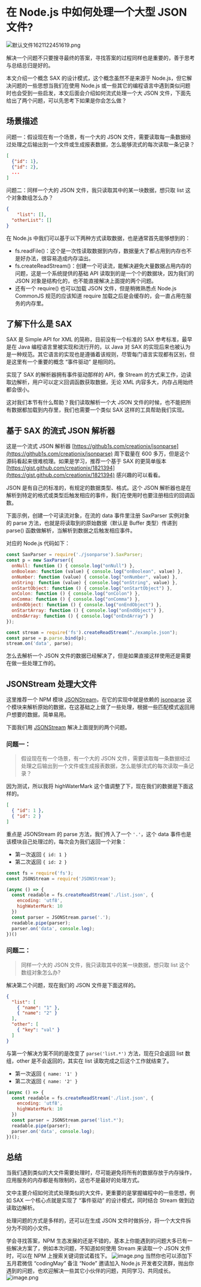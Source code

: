 # 在 Node.js 中如何处理一个大型 JSON 文件?

![默认文件1621122451619.png](https://cdn.nlark.com/yuque/0/2021/png/335268/1621122471129-9a787beb-1e54-4980-a3e4-d42e35af2bd8.png#clientId=u403307b8-3ba7-4&from=ui&id=uf2df5b6f&margin=%5Bobject%20Object%5D&name=%E9%BB%98%E8%AE%A4%E6%96%87%E4%BB%B61621122451619.png&originHeight=383&originWidth=900&originalType=binary&size=160186&status=done&style=none&taskId=uff274156-62bb-4216-896f-0191fd83b58)

解决一个问题不只要搜寻最终的答案，寻找答案的过程同样也是重要的，善于思考与总结总归是好的。

本文介绍一个概念 SAX 的设计模式，这个概念虽然不是来源于 Node.js，但它解决问题的一些思想当我们在使用 Node.js 或一些其它的编程语言中遇到类似问题时也会受到一些启发，本文后面会介绍如何流式处理一个大 JSON 文件，下面先给出了两个问题，可以先思考下如果是你会怎么做？

## 场景描述

问题一：假设现在有一个场景，有一个大的 JSON 文件，需要读取每一条数据经过处理之后输出到一个文件或生成报表数据，怎么能够流式的每次读取一条记录？

```json
[
  {"id": 1},
  {"id": 2},
  ...
]
```

问题二：同样一个大的 JSON 文件，我只读取其中的某一块数据，想只取 list 这个对象数组怎么办？

```json
{
	"list": [],
  "otherList": []
}
```

在 Node.js 中我们可以基于以下两种方式读取数据，也是通常首先能够想到的：

- fs.readFile()：这个是一次性读取数据到内存，数据量大了都占用到内存也不是好办法，很容易造成内存溢出。
- fs.createReadStream()：创建一个可读流，能解决避免大量数据占用内存的问题，这是一个系统提供的基础 API 读取到的是一个个的数据块，因为我们的 JSON 对象是结构化的，也不能直接解决上面提的两个问题。
- 还有一个 require() 也可以加载 JSON 文件，但是稍微熟悉点 Node.js CommonJS 规范的应该知道 require 加载之后是会缓存的，会一直占用在服务的内存里。

## 了解下什么是 SAX

SAX 是 Simple API for XML 的简称，目前没有一个标准的 SAX 参考标准，最早是在 Java 编程语言里被实现和流行开的，以 Java 对 SAX 的实现后来也被认为是一种规范。其它语言的实现也是遵循着该规则，尽管每门语言实现都有区别，但是这里有一个重要的概念 “事件驱动” 是相同的。
​

实现了 SAX 的解析器拥有事件驱动那样的 API，像 Stream 的方式来工作，边读取边解析，用户可以定义回调函数获取数据，无论 XML 内容多大，内存占用始终都会很小。
​

这对我们本节有什么帮助？我们读取解析一个大 JSON 文件的时候，也不能把所有数据都加载到内存里，我们也需要一个类似 SAX 这样的工具帮助我们实现。

## 基于 SAX 的流式 JSON 解析器

这是一个流式 JSON 解析器 [https://github1s.com/creationix/jsonparse](https://github1s.com/creationix/jsonparse) 周下载量在 600 多万，但是这个源码看起来很难梳理。如果是学习，推荐一个基于 SAX 的更简单版本 [https://gist.github.com/creationix/1821394](https://gist.github.com/creationix/1821394) 感兴趣的可以看看。
​

JSON 是有自己的标准的，有规定的数据类型、格式。这个 JSON 解析器也是在解析到特定的格式或类型后触发相应的事件，我们在使用时也要注册相应的回调函数。
​

下面示例，创建一个可读流对象，在流的 data 事件里注册 SaxParser 实例对象的 parse 方法，也就是将读取到的原始数据（默认是 Buffer 类型）传递到 parse() 函数做解析，当解析到数据之后触发相应事件。
​

对应的 Node.js 代码如下：

```js
const SaxParser = require('./jsonparse').SaxParser;
const p = new SaxParser({
  onNull: function () { console.log("onNull") },
  onBoolean: function (value) { console.log("onBoolean", value) },
  onNumber: function (value) { console.log("onNumber", value) },
  onString: function (value) { console.log("onString", value) },
  onStartObject: function () { console.log("onStartObject") },
  onColon: function () { console.log("onColon") },
  onComma: function () { console.log("onComma") },
  onEndObject: function () { console.log("onEndObject") },
  onStartArray: function () { console.log("onEndObject") },
  onEndArray: function () { console.log("onEndArray") }
});

const stream = require('fs').createReadStream("./example.json");
const parse = p.parse.bind(p);
stream.on('data', parse);
```

怎么去解析一个 JSON 文件的数据已经解决了，但是如果直接这样使用还是需要在做一些处理工作的。

## JSONStream 处理大文件

这里推荐一个 NPM 模块 [JSONStream](https://github.com/dominictarr/JSONStream)，在它的实现中就是依赖的 [jsonparse](https://github1s.com/creationix/jsonparse) 这个模块来解析原始的数据，在这基础之上做了一些处理，根据一些匹配模式返回用户想要的数据，简单易用。

下面我们用 [JSONStream](https://github.com/dominictarr/JSONStream) 解决上面提到的两个问题。
​
### 问题一：

> 假设现在有一个场景，有一个大的 JSON 文件，需要读取每一条数据经过处理之后输出到一个文件或生成报表数据，怎么能够流式的每次读取一条记录？

因为测试，所以我将 highWaterMark 这个值调整了下，现在我们的数据是下面这样的。

```json
[
  { "id": 1 },
  { "id": 2 }
]
```

重点是 JSONStream 的 parse 方法，我们传入了一个 `'.'`，这个 data 事件也是该模块自己处理过的，每次会为我们返回一个对象：

- 第一次返回 `{ id: 1 }`
- 第二次返回 `{ id: 2 }`

```js
const fs = require('fs');
const JSONStream = require('JSONStream');

(async () => {
  const readable = fs.createReadStream('./list.json', {
    encoding: 'utf8',
    highWaterMark: 10
  })
  const parser = JSONStream.parse('.');
  readable.pipe(parser);
  parser.on('data', console.log);
})()
```

### 问题二：

> 同样一个大的 JSON 文件，我只读取其中的某一块数据，想只取 list 这个数组对象怎么办?

解决第二个问题，现在我们的 JSON 文件是下面这样的。

```json
{
  "list": [
    { "name": "1" },
    { "name": "2" }
  ],
  "other": [
    { "key": "val" }
  ]
}
```

与第一个解决方案不同的是改变了 `parse('list.*')` 方法，现在只会返回 list 数组，other 是不会返回的，其实在 list 读取完成之后这个工作就结束了。

- 第一次返回 `{ name: '1' }`
- 第二次返回 `{ name: '2' }`

```js
(async () => {
  const readable = fs.createReadStream('./list.json', {
    encoding: 'utf8',
    highWaterMark: 10
  })
  const parser = JSONStream.parse('list.*');
  readable.pipe(parser);
  parser.on('data', console.log);
})();
```

## 总结
当我们遇到类似的大文件需要处理时，尽可能避免将所有的数据存放于内存操作，应用服务的内存都是有限制的，这也不是最好的处理方式。
​

文中主要介绍如何流式处理类似的大文件，更重要的是掌握编程中的一些思想，例如 SAX 一个核心点就是实现了 “事件驱动” 的设计模式，同时结合 Stream 做到边读取边解析。
​

处理问题的方式是多样的，还可以在生成 JSON 文件时做拆分，将一个大文件拆分为不同的小文件。
​

学会寻找答案，NPM 生态发展的还是不错的，基本上你能遇到的问题大多已有一些解决方案了，例如本次问题，不知道如何使用 Stream 来读取一个 JSON 文件时，可以在 NPM 上搜索关键词尝试着找下。
![image.png](https://cdn.nlark.com/yuque/0/2021/png/335268/1621087703521-d551a807-1115-43b5-9e7d-aa9c1c8873a7.png#clientId=u551845cc-9af5-4&from=paste&height=742&id=ufbbb9e2a&margin=%5Bobject%20Object%5D&name=image.png&originHeight=1484&originWidth=2846&originalType=binary&size=294012&status=done&style=none&taskId=u1ac6918b-c6cc-4f8d-919d-2719d01bf98&width=1423)
当然你也可以添加下五月君微信 “codingMay” 备注 “Node” 邀请加入 Node.js 开发者交流群，抛出你遇到的问题，也欢迎解决一些其它小伙伴的问题，共同学习、共同成长。
![image.png](https://cdn.nlark.com/yuque/0/2021/png/335268/1621087885456-17c88e68-732e-4eb2-bd9a-136f7eec3ad1.png#clientId=u551845cc-9af5-4&from=paste&height=215&id=ua3ce9d65&margin=%5Bobject%20Object%5D&name=image.png&originHeight=430&originWidth=430&originalType=binary&size=80854&status=done&style=none&taskId=u7fe798de-a781-4e90-af0b-38aa54a54e6&width=215) 
​

